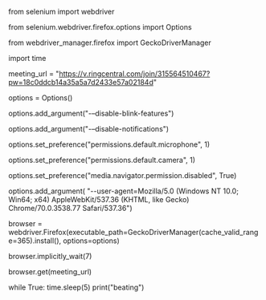 from selenium import webdriver

from selenium.webdriver.firefox.options import Options

from webdriver_manager.firefox import GeckoDriverManager

import time



meeting_url = "https://v.ringcentral.com/join/315564510467?pw=18c0ddcb14a35a5a7d2433e57a02184d"

options = Options()

options.add_argument("-–disable-blink-features")

options.add_argument("-–disable-notifications")

options.set_preference("permissions.default.microphone", 1)

options.set_preference("permissions.default.camera", 1)

options.set_preference("media.navigator.permission.disabled", True)

options.add_argument(
    "--user-agent=Mozilla/5.0 (Windows NT 10.0; Win64; x64) AppleWebKit/537.36 (KHTML, like Gecko) Chrome/70.0.3538.77 Safari/537.36")

browser = webdriver.Firefox(executable_path=GeckoDriverManager(cache_valid_range=365).install(), options=options)

browser.implicitly_wait(7)

browser.get(meeting_url)


while True:
    time.sleep(5)
    print("beating")

